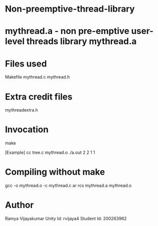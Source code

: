 # Non-preemptive-thread-library
# mythread.a - non pre-emptive user-level threads library mythread.a

# Files used
Makefile
mythread.c
mythread.h

# Extra credit files
mythreadextra.h

# Invocation
make

[Example]
cc tree.c mythread.o
./a.out 2 2 1 1

# Compiling without make
gcc -o mythread.o -c mythread.c
ar rcs mythread.a mythread.o

# Author
Ramya Vijayakumar
Unity Id: rvijaya4
Student Id: 200263962
